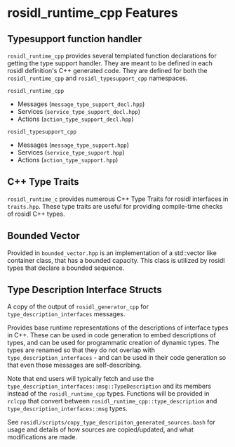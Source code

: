 # rosidl_runtime_cpp Features

## Typesupport function handler

`rosidl_runtime_cpp` provides several templated function declarations for getting the type support handler.
They are meant to be defined in each rosidl definition's C++ generated code.
They are defined for both the `rosidl_runtime_cpp` and `rosidl_typesupport_cpp` namespaces.

`rosidl_runtime_cpp`
* Messages (`message_type_support_decl.hpp`)
* Services (`service_type_support_decl.hpp`)
* Actions (`action_type_support_decl.hpp`)

`rosidl_typesupport_cpp`
* Messages (`message_type_support.hpp`)
* Services (`service_type_support.hpp`)
* Actions (`action_type_support.hpp`)

## C++ Type Traits

`rosidl_runtime_c` provides numerous C++ Type Traits for rosidl interfaces in `traits.hpp`.
These type traits are useful for providing compile-time checks of rosidl C++ types.

## Bounded Vector

Provided in `bounded_vector.hpp` is an implementation of a std::vector like container class, that has a bounded capacity.
This class is utilized by rosidl types that declare a bounded sequence.

## Type Description Interface Structs

A copy of the output of `rosidl_generator_cpp` for `type_description_interfaces` messages.

Provides base runtime representations of the descriptions of interface types in C++.
These can be used in code generation to embed descriptions of types, and can be used for programmatic creation of dynamic types.
The types are renamed so that they do not overlap with `type_description_interfaces` - and can be used in their code generation so that even those messages are self-describing.

Note that end users will typically fetch and use the `type_description_interfaces::msg::TypeDescription` and its members instead of the `rosidl_runtime_cpp` types.
Functions will be provided in `rclcpp` that convert between `rosidl_runtime_cpp::type_description` and `type_description_interfaces::msg` types.

See `rosidl/scripts/copy_type_descripiton_generated_sources.bash` for usage and details of how sources are copied/updated, and what modifications are made.
